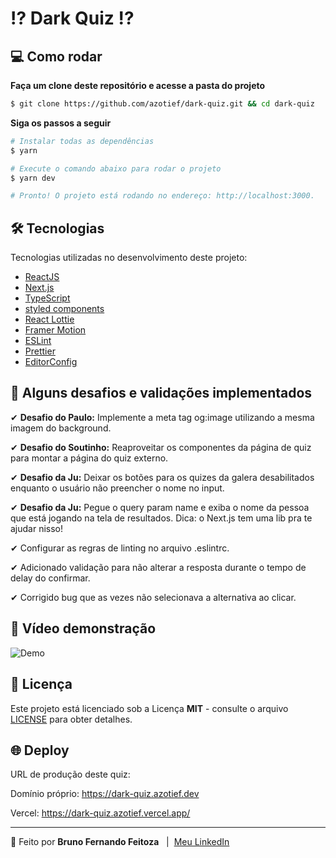 # ⁉ Dark Quiz ⁉

## 💻 Como rodar

**Faça um clone deste repositório e acesse a pasta do projeto**

```bash
$ git clone https://github.com/azotief/dark-quiz.git && cd dark-quiz
```

**Siga os passos a seguir**

```bash
# Instalar todas as dependências
$ yarn

# Execute o comando abaixo para rodar o projeto
$ yarn dev

# Pronto! O projeto está rodando no endereço: http://localhost:3000.
```
## 🛠 Tecnologias

Tecnologias utilizadas no desenvolvimento deste projeto:

- [ReactJS](https://pt-br.reactjs.org/)
- [Next.js](https://nextjs.org/)
- [TypeScript](https://www.typescriptlang.org/)
- [styled components](https://styled-components.com/)
- [React Lottie](https://www.npmjs.com/package/react-lottie)
- [Framer Motion](https://www.framer.com/motion/)
- [ESLint](https://eslint.org/)
- [Prettier](https://prettier.io/)
- [EditorConfig](https://editorconfig.org/)

## 🚀 Alguns desafios e validações implementados
✔ **Desafio do Paulo:** Implemente a meta tag og:image utilizando a mesma imagem do background.

✔ **Desafio do Soutinho:**  Reaproveitar os componentes da página de quiz para montar a página do quiz externo.

✔ **Desafio da Ju:** Deixar os botões para os quizes da galera desabilitados enquanto o usuário não preencher o nome no input.

✔ **Desafio da Ju:** Pegue o query param name e exiba o nome da pessoa que está jogando na tela de resultados. Dica: o Next.js tem uma lib pra te ajudar nisso!

✔ Configurar as regras de linting no arquivo .eslintrc.

✔ Adicionado validação para não alterar a resposta durante o tempo de delay do confirmar.

✔ Corrigido bug que as vezes não selecionava a alternativa ao clicar.

## 🚀 Vídeo demonstração

![Demo](./.github/img/demo.gif)

## 📝 Licença

Este projeto está licenciado sob a Licença **MIT** - consulte o arquivo [LICENSE](LICENSE) para obter detalhes.

## 🌐 Deploy
URL de produção deste quiz:

Domínio próprio: https://dark-quiz.azotief.dev

Vercel: https://dark-quiz.azotief.vercel.app/

---

🚀 Feito por **Bruno Fernando Feitoza** &nbsp; | &nbsp;[Meu LinkedIn](https://www.linkedin.com/in/brunofeitoza634/)
